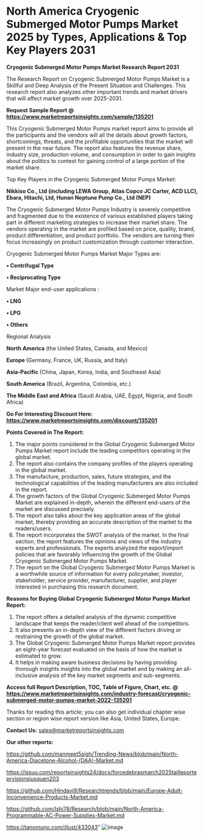 # North America Cryogenic Submerged Motor Pumps Market 2025 by Types, Applications & Top Key Players 2031

<strong>Cryogenic Submerged Motor Pumps Market Research Report 2031</strong>

The Research Report on Cryogenic Submerged Motor Pumps Market is a Skillful and Deep Analysis of the Present Situation and Challenges. This research report also analyzes other important trends and market drivers that will affect market growth over 2025-2031.

<strong>Request Sample Report @ <a href=https://www.marketreportsinsights.com/sample/135201>https://www.marketreportsinsights.com/sample/135201</a></strong>

This Cryogenic Submerged Motor Pumps market report aims to provide all the participants and the vendors will all the details about growth factors, shortcomings, threats, and the profitable opportunities that the market will present in the near future. The report also features the revenue share, industry size, production volume, and consumption in order to gain insights about the politics to contest for gaining control of a large portion of the market share.

Top Key Players in the Cryogenic Submerged Motor Pumps Market:

<strong>Nikkiso Co., Ltd (including LEWA Group, Atlas Copco JC Carter, ACD LLC), Ebara, Hitachi, Ltd, Hunan Neptune Pump Co., Ltd (NEP)</strong>

The Cryogenic Submerged Motor Pumps Industry is severely competitive and fragmented due to the existence of various established players taking part in different marketing strategies to increase their market share. The vendors operating in the market are profiled based on price, quality, brand, product differentiation, and product portfolio. The vendors are turning their focus increasingly on product customization through customer interaction.

Cryogenic Submerged Motor Pumps Market Major Types are:

<strong>• Centrifugal Type

• Reciprocating Type</strong>

Market Major end-user applications :

<strong>• LNG

• LPG

• Others</strong>

Regional Analysis

</u><strong><b>North America</b></strong> (the United States, Canada, and Mexico)

<strong><b>Europe </b></strong>(Germany, France, UK, Russia, and Italy)

<strong><b>Asia-Pacific</b></strong> (China, Japan, Korea, India, and Southeast Asia)

<strong><b>South America</b></strong> (Brazil, Argentina, Colombia, etc.)

<strong><b>The Middle East and Africa</b></strong> (Saudi Arabia, UAE, Egypt, Nigeria, and South Africa)

<strong>Go For Interesting Discount Here: <a href=https://www.marketreportsinsights.com/discount/135201>https://www.marketreportsinsights.com/discount/135201</a></strong>

<strong>Points Covered in The Report:</strong>
<ol>
  <li>The major points considered in the Global Cryogenic Submerged Motor Pumps Market report include the leading competitors operating in the global market.</li>
  <li>The report also contains the company profiles of the players operating in the global market.</li>
  <li>The manufacture, production, sales, future strategies, and the technological capabilities of the leading manufacturers are also included in the report.</li>
  <li>The growth factors of the Global Cryogenic Submerged Motor Pumps Market are explained in-depth, wherein the different end-users of the market are discussed precisely.</li>
  <li>The report also talks about the key application areas of the global market, thereby providing an accurate description of the market to the readers/users.</li>
  <li>The report incorporates the SWOT analysis of the market. In the final section, the report features the opinions and views of the industry experts and professionals. The experts analyzed the export/import policies that are favorably influencing the growth of the Global Cryogenic Submerged Motor Pumps Market.</li>
  <li>The report on the Global Cryogenic Submerged Motor Pumps Market is a worthwhile source of information for every policymaker, investor, stakeholder, service provider, manufacturer, supplier, and player interested in purchasing this research document.</li>
</ol>
<strong>Reasons for Buying Global Cryogenic Submerged Motor Pumps Market Report:</strong>

<ol>
  <li>The report offers a detailed analysis of the dynamic competitive landscape that keeps the reader/client well ahead of the competitors.</li>
  <li>It also presents an in-depth view of the different factors driving or restraining the growth of the global market.</li>
  <li>The Global Cryogenic Submerged Motor Pumps Market report provides an eight-year forecast evaluated on the basis of how the market is estimated to grow.</li>
  <li>It helps in making aware business decisions by having providing thorough insights insights into the global market and by making an all-inclusive analysis of the key market segments and sub-segments.</li>
</ol>
<strong>Access full Report Description, TOC, Table of Figure, Chart, etc. @ <a href=https://www.marketreportsinsights.com/industry-forecast/cryogenic-submerged-motor-pumps-market-2022-135201>https://www.marketreportsinsights.com/industry-forecast/cryogenic-submerged-motor-pumps-market-2022-135201</a></strong>


Thanks for reading this article; you can also get individual chapter wise section or region wise report version like Asia, United States, Europe.

<strong>Contact Us:</strong>
sales@marketreportsinsights.com

<strong>Our other reports:</strong>

<a href=https://github.com/manmeet5sigh/Trending-News/blob/main/North-America-Diacetone-Alcohol-(DAA)-Market.md>https://github.com/manmeet5sigh/Trending-News/blob/main/North-America-Diacetone-Alcohol-(DAA)-Market.md</a>

<a href=https://issuu.com/reportsinsights24/docs/forcedebrasmarch2025tailleporteprvisionsjusquen203>https://issuu.com/reportsinsights24/docs/forcedebrasmarch2025tailleporteprvisionsjusquen203</a>

<a href=https://github.com/Hindavi9/Researchtrends/blob/main/Europe-Adult-Inconvenience-Products-Market.md>https://github.com/Hindavi9/Researchtrends/blob/main/Europe-Adult-Inconvenience-Products-Market.md</a>

<a href=https://github.com/Ishi78/Research/blob/main/North-America-Programmable-AC-Power-Supplies-Market.md>https://github.com/Ishi78/Research/blob/main/North-America-Programmable-AC-Power-Supplies-Market.md</a>

<a href=https://tanomuno.com/illust/433043>https://tanomuno.com/illust/433043</a>"
![image](https://github.com/user-attachments/assets/287c8e23-d714-48c0-9b6c-da28fae87bb8)
